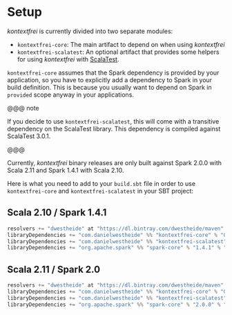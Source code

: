 # Setup

_kontextfrei_ is currently divided into two separate modules:

- `kontextfrei-core`: The main artifact to depend on when using _kontextfrei_
- `kontextfrei-scalatest`: An optional artifact that provides some helpers for using _kontextfrei_ with [ScalaTest](http://www.scalatest.org/).

`kontextfrei-core` assumes that the Spark dependency is provided by your application, so you have to explicitly add a dependency to Spark in your build definition. This is because you usually want to depend on Spark in `provided` scope anyway in your applications.

@@@ note

If you decide to use `kontextfrei-scalatest`, this will come with a transitive dependency on the ScalaTest library. This dependency is compiled against ScalaTest 3.0.1.

@@@

Currently, _kontextfrei_ binary releases are only built against Spark 2.0.0 with Scala 2.11 and Spark 1.4.1 with Scala 2.10.

Here is what you need to add to your `build.sbt` file in order to use `kontextfrei-core` and `kontextfrei-scalatest` in your SBT project:

## Scala 2.10 / Spark 1.4.1

```scala
resolvers += "dwestheide" at "https://dl.bintray.com/dwestheide/maven"
libraryDependencies += "com.danielwestheide" %% "kontextfrei-core" % "0.4.0"
libraryDependencies += "com.danielwestheide" %% "kontextfrei-scalatest" % "0.4.0"
libraryDependencies += "org.apache.spark" %% "spark-core" % "1.4.1" % "provided"
```

## Scala 2.11 / Spark 2.0

```scala
resolvers += "dwestheide" at "https://dl.bintray.com/dwestheide/maven"
libraryDependencies += "com.danielwestheide" %% "kontextfrei-core" % "0.4.0"
libraryDependencies += "com.danielwestheide" %% "kontextfrei-scalatest" % "0.4.0"
libraryDependencies += "org.apache.spark" %% "spark-core" % "2.0.0" % "provided"
```
